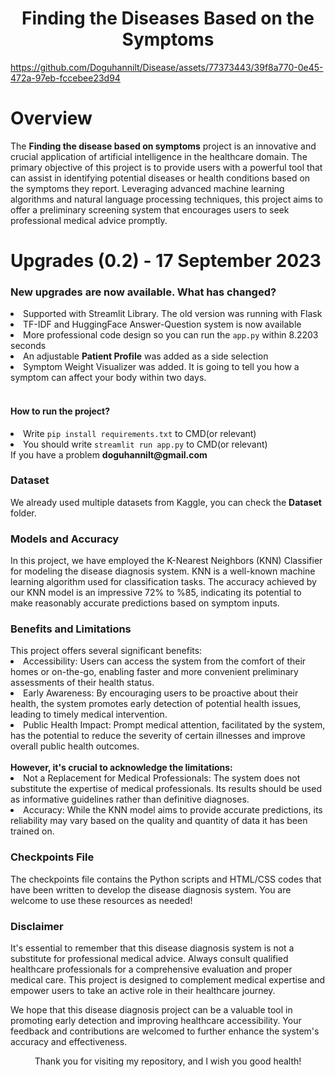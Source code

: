 <h1 align ="center">Finding the Diseases Based on the Symptoms</h1>


https://github.com/Doguhannilt/Disease/assets/77373443/39f8a770-0e45-472a-97eb-fccebee23d94


<h1>Overview</h1>
<a>The <strong>Finding the disease based on symptoms</strong> project is an innovative and crucial application of artificial intelligence in the healthcare domain. The primary objective of this project is to provide users with a powerful tool that can assist in identifying potential diseases or health conditions based on the symptoms they report. Leveraging advanced machine learning algorithms and natural language processing techniques, this project aims to offer a preliminary screening system that encourages users to seek professional medical advice promptly.</a>
<br>
<h1> Upgrades (0.2) - 17 September 2023 </h1>

<h3>New upgrades are now available. What has changed?</h3>

<lu>
  <li>Supported with Streamlit Library. The old version was running with Flask</li>
  <li>TF-IDF and HuggingFace Answer-Question system is now available</li>
  <li>More professional code design so you can run the <code>app.py</code> within 8.2203 seconds</li>
  <li>An adjustable <strong>Patient Profile</strong> was added as a side selection</li>
  <li>Symptom Weight Visualizer was added. It is going to tell you how a symptom can affect your body within two days.</li>
</lu>
<br>
<h4>How to run the project?</h4>
<lu>
  <li>Write <code>pip install requirements.txt</code> to CMD(or relevant)</li>
  <li>You should write <code>streamlit run app.py</code> to CMD(or relevant)</li>
  <note>If you have a problem <strong>doguhannilt@gmail.com</strong></note>
</lu>


<h3>Dataset</h3>
<a>We already used multiple datasets from Kaggle, you can check the <strong>Dataset</strong> folder.</a>

<h3>Models and Accuracy</h3>
<a>In this project, we have employed the <strong></strong>K-Nearest Neighbors (KNN) Classifier </strong> for modeling the disease diagnosis system. KNN is a well-known machine learning algorithm used for classification tasks. The accuracy achieved by our KNN model is an impressive 72% to %85, indicating its potential to make reasonably accurate predictions based on symptom inputs.</a>
<br>

<h3>Benefits and Limitations</h3>
This project offers several significant benefits:

  <li>Accessibility: Users can access the system from the comfort of their homes or on-the-go, enabling faster and more convenient preliminary assessments of their health status.</li>
  
  <li>Early Awareness: By encouraging users to be proactive about their health, the system promotes early detection of potential health issues, leading to timely medical intervention.</li>
  
  <li>Public Health Impact: Prompt medical attention, facilitated by the system, has the potential to reduce the severity of certain illnesses and improve overall public health outcomes.</li>
  
 </lu>
 <br>
 <strong>However, it's crucial to acknowledge the limitations:</strong>
 <br>
 <lu> 
  <li>Not a Replacement for Medical Professionals: The system does not substitute the expertise of medical professionals. Its results should be used as informative guidelines rather than definitive diagnoses.</li>
  <li>Accuracy: While the KNN model aims to provide accurate predictions, its reliability may vary based on the quality and quantity of data it has been trained on.</li>
</lu>

<h3>Checkpoints File</h3>
The checkpoints file contains the Python scripts and HTML/CSS codes that have been written to develop the disease diagnosis system. You are welcome to use these resources as needed!
<br>
<h3>Disclaimer</h3>
It's essential to remember that this disease diagnosis system is not a substitute for professional medical advice. Always consult qualified healthcare professionals for a comprehensive evaluation and proper medical care. This project is designed to complement medical expertise and empower users to take an active role in their healthcare journey.

We hope that this disease diagnosis project can be a valuable tool in promoting early detection and improving healthcare accessibility. Your feedback and contributions are welcomed to further enhance the system's accuracy and effectiveness.

<p align="center">Thank you for visiting my repository, and I wish you good health!</p>







